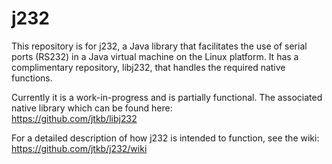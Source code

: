 # j232
This repository is for j232, a Java library that facilitates the use of serial ports (RS232) in a Java virtual machine on the Linux platform.  It has a complimentary repository, libj232, that handles the required native functions.

Currently it is a work-in-progress and is partially functional. The associated native library which can be found here:  
https://github.com/jtkb/libj232

For a detailed description of how j232 is intended to function, see the wiki:  
https://github.com/jtkb/j232/wiki
